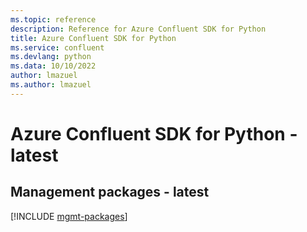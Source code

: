 ```yaml
---
ms.topic: reference
description: Reference for Azure Confluent SDK for Python
title: Azure Confluent SDK for Python
ms.service: confluent
ms.devlang: python
ms.data: 10/10/2022
author: lmazuel
ms.author: lmazuel
---
```

# Azure Confluent SDK for Python - latest

## Management packages - latest
[!INCLUDE [mgmt-packages](confluent-mgmt-index.md)]